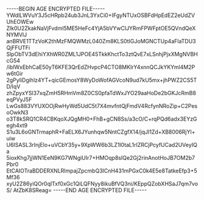 -----BEGIN AGE ENCRYPTED FILE-----
YWdlLWVuY3J5cHRpb24ub3JnL3YxCi0+IFgyNTUxOSBFdHpEdEZ2eUdZVUhEOWEw
Zlk0U2ZkakNaVjFvdmI5ME5HeFc4YjA5bVYwClJYRmFPWFptOE5QVndQeXNYMVlJ
anBRVE1TTzVoK2thMzFMQWMzL040Zm8KLS0tIGJoMGNCTUp4aFlaTDU3QjFFUTFi
SlpObTV3dEhiYXhWR0ZML1JPOE45TkkKhctTo3ztQvE7xLSnhjPjxXMgNVBHcG54
/ibIWxEbhCaE50yT6KFE3QrEdZHvpcP4CTO8MKlrY4xnnQCJkYKYml4M2Pw6tGir
2gPyliDgihlz4YT+qicGEmosY8WyDoWofAGVcoN9ud7kU5mx+jhPWZ2CS5TD/IqV
zhZpyxYSl37xqZmH5RHmVm8Z0CS0pfaTdWxJYO29aaHoDe2bGKJcRmB8eqPVyJ5F
LwGs883VYUXOOjRwHyWd5UdC5t7X4mvfntQjFmdV4RcfynNRoZip+C2PesoOwkN3
o3T8kSRQ1CR4CBKqoXJQgMH0+FhB+gCN8Ss/a3cO/C+rqPQd6adx3EYzGegh4xt9
S1u3L6oGNTrmaphR+FaELX6JYunhqw5NntCZgfX14/jqJI1Zd+XB8006RjYl+uiw
U6ISASL3rInjElo+uVCbY35y+9XpWW6b3LZ1l0taL1rIZRCjPcyfUCad2UVeyIQa
5ioxKhg7jjWN1EeN9KG7WNgiUIr7+HMOqp8sIQe2Gj2rinAnotHoJB7OM2b7Pbr0
EtCAIOTraBDDERXNLRlmpajZpcmbQ3lCnH431mPGxC0k4E5e8TatkeEfp3+5Mf36
xyU2Z86yiQOr0qlTxf0xGc1QiLQFNyy8ikuBfVQ3ni/KEppQZobXHSaJ7qm7voS/
AtZbK8SReag=
-----END AGE ENCRYPTED FILE-----
